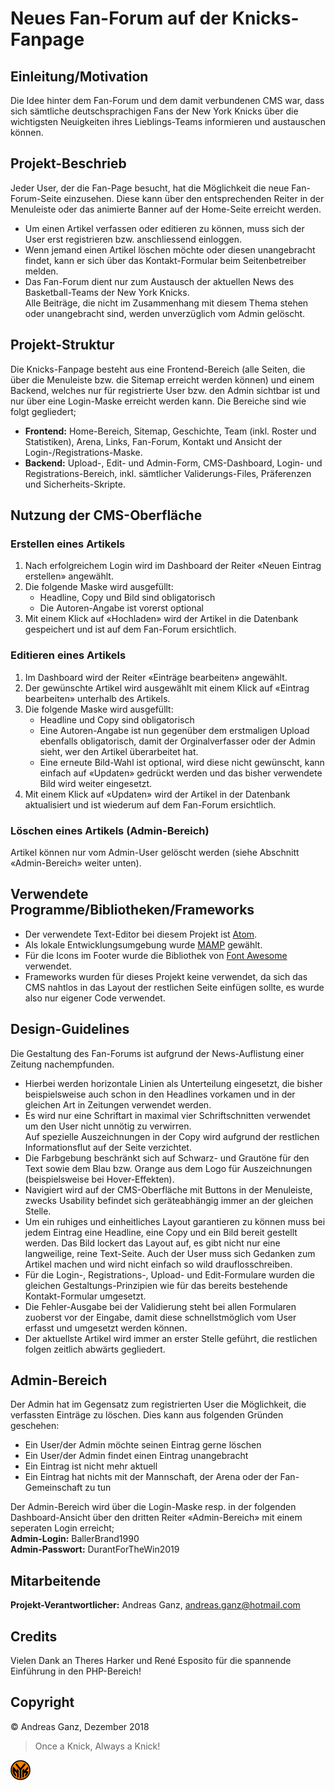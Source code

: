 # Neues Fan-Forum auf der Knicks-Fanpage

## Einleitung/Motivation
Die Idee hinter dem Fan-Forum und dem damit verbundenen CMS war, dass sich sämtliche deutschsprachigen Fans der New York Knicks über die wichtigsten Neuigkeiten ihres Lieblings-Teams informieren und austauschen können.

## Projekt-Beschrieb
Jeder User, der die Fan-Page besucht, hat die Möglichkeit die neue Fan-Forum-Seite einzusehen. Diese kann über den entsprechenden Reiter in der Menuleiste oder das animierte Banner auf der Home-Seite erreicht werden.
* Um einen Artikel verfassen oder editieren zu können, muss sich der User erst registrieren bzw. anschliessend einloggen.
* Wenn jemand einen Artikel löschen möchte oder diesen unangebracht findet, kann er sich über das Kontakt-Formular beim Seitenbetreiber melden.  
* Das Fan-Forum dient nur zum Austausch der aktuellen News des Basketball-Teams der New York Knicks.  
Alle Beiträge, die nicht im Zusammenhang mit diesem Thema stehen oder unangebracht sind, werden unverzüglich vom Admin gelöscht.

## Projekt-Struktur
Die Knicks-Fanpage besteht aus eine Frontend-Bereich (alle Seiten, die über die Menuleiste bzw. die Sitemap erreicht werden können) und einem Backend, welches nur für registrierte User bzw. den Admin sichtbar ist und nur über eine Login-Maske erreicht werden kann. Die Bereiche sind wie folgt gegliedert;  
* **Frontend:** Home-Bereich, Sitemap, Geschichte, Team (inkl. Roster und Statistiken), Arena, Links, Fan-Forum, Kontakt und Ansicht der Login-/Registrations-Maske.  
* **Backend:** Upload-, Edit- und Admin-Form, CMS-Dashboard, Login- und Registrations-Bereich, inkl. sämtlicher Validerungs-Files, Präferenzen und Sicherheits-Skripte.

## Nutzung der CMS-Oberfläche
### Erstellen eines Artikels
1. Nach erfolgreichem Login wird im Dashboard der Reiter «Neuen Eintrag erstellen» angewählt.
2. Die folgende Maske wird ausgefüllt:
   - Headline, Copy und Bild sind obligatorisch
   - Die Autoren-Angabe ist vorerst optional
3. Mit einem Klick auf «Hochladen» wird der Artikel in die Datenbank gespeichert und ist auf dem Fan-Forum ersichtlich.

### Editieren eines Artikels
1. Im Dashboard wird der Reiter «Einträge bearbeiten» angewählt.
2. Der gewünschte Artikel wird ausgewählt mit einem Klick auf «Eintrag bearbeiten» unterhalb des Artikels.
3. Die folgende Maske wird ausgefüllt:
   - Headline und Copy sind obligatorisch
   - Eine Autoren-Angabe ist nun gegenüber dem erstmaligen Upload ebenfalls obligatorisch, damit der Orginalverfasser oder der Admin sieht, wer den Artikel überarbeitet hat.
   - Eine erneute Bild-Wahl ist optional, wird diese nicht gewünscht, kann einfach auf «Updaten» gedrückt werden und das bisher verwendete Bild wird weiter eingesetzt.
4. Mit einem Klick auf «Updaten» wird der Artikel in der Datenbank aktualisiert und ist wiederum auf dem Fan-Forum ersichtlich.

### Löschen eines Artikels (Admin-Bereich)
Artikel können nur vom Admin-User gelöscht werden (siehe Abschnitt «Admin-Bereich» weiter unten).

## Verwendete Programme/Bibliotheken/Frameworks
* Der verwendete Text-Editor bei diesem Projekt ist [Atom](https://atom.io/ "Link zu atom.io").  
* Als lokale Entwicklungsumgebung wurde [MAMP](https://www.mamp.info/de/ "Link zu mamp.info") gewählt.
* Für die Icons im Footer wurde die Bibliothek von [Font Awesome](https://fontawesome.com/ "Link zu fontawesome.com") verwendet.  
* Frameworks wurden für dieses Projekt keine verwendet, da sich das CMS nahtlos in das Layout der restlichen Seite einfügen sollte, es wurde also nur eigener Code verwendet.

## Design-Guidelines
Die Gestaltung des Fan-Forums ist aufgrund der News-Auflistung einer Zeitung nachempfunden.
* Hierbei werden horizontale Linien als Unterteilung eingesetzt, die bisher beispielsweise auch schon in den Headlines vorkamen und in der gleichen Art in Zeitungen verwendet werden.
* Es wird nur eine Schriftart in maximal vier Schriftschnitten verwendet um den User nicht unnötig zu verwirren.  
Auf spezielle Auszeichnungen in der Copy wird aufgrund der restlichen Informationsflut auf der Seite verzichtet.
* Die Farbgebung beschränkt sich auf Schwarz- und Grautöne für den Text sowie dem Blau bzw. Orange aus dem Logo für Auszeichnungen (beispielsweise bei Hover-Effekten).
* Navigiert wird auf der CMS-Oberfläche mit Buttons in der Menuleiste, zwecks Usability befindet sich geräteabhängig immer an der gleichen Stelle.
* Um ein ruhiges und einheitliches Layout garantieren zu können muss bei jedem Eintrag eine Headline, eine Copy und ein Bild bereit gestellt werden. Das Bild lockert das Layout auf, es gibt nicht nur eine langweilige, reine Text-Seite. Auch der User muss sich Gedanken zum Artikel machen und wird nicht einfach so wild drauflosschreiben.
* Für die Login-, Registrations-, Upload- und Edit-Formulare wurden die gleichen Gestaltungs-Prinzipien wie für das bereits bestehende Kontakt-Formular umgesetzt.
* Die Fehler-Ausgabe bei der Validierung steht bei allen Formularen zuoberst vor der Eingabe, damit diese schnellstmöglich vom User erfasst und umgesetzt werden können.
* Der aktuellste Artikel wird immer an erster Stelle geführt, die restlichen folgen zeitlich abwärts gegliedert.

## Admin-Bereich
Der Admin hat im Gegensatz zum registrierten User die Möglichkeit, die verfassten Einträge zu löschen. Dies kann aus folgenden Gründen geschehen:
* Ein User/der Admin möchte seinen Eintrag gerne löschen
* Ein User/der Admin findet einen Eintrag unangebracht
* Ein Eintrag ist nicht mehr aktuell
* Ein Eintrag hat nichts mit der Mannschaft, der Arena oder der Fan-Gemeinschaft zu tun

Der Admin-Bereich wird über die Login-Maske resp. in der folgenden Dashboard-Ansicht über den dritten Reiter «Admin-Bereich» mit einem seperaten Login erreicht;  
**Admin-Login:** BallerBrand1990  
**Admin-Passwort:** DurantForTheWin2019

## Mitarbeitende
**Projekt-Verantwortlicher:** Andreas Ganz, <andreas.ganz@hotmail.com>

## Credits
Vielen Dank an Theres Harker und René Esposito für die spannende Einführung in den PHP-Bereich!

## Copyright
© Andreas Ganz, Dezember 2018

> Once a Knick, Always a Knick!

![Knicks-Logo Round Version](https://github.com/andreasganz/bwd_5100-1_andreas_ganz/blob/master/pictures/logos/favicon_newyorkknicks_round_rgb.png)
